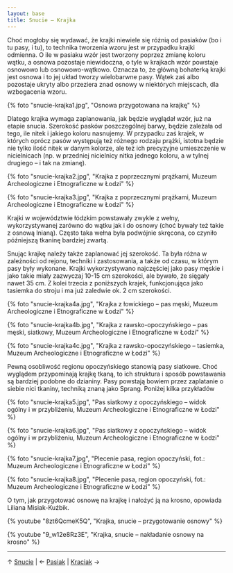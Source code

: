 ```yaml
---
layout: base
title: Snucie – Krajka
---
```


Choć mogłoby się wydawać, że krajki niewiele się różnią od pasiaków (bo i tu pasy, i tu), to technika tworzenia wzoru jest w przypadku krajki odmienna. O ile w pasiaku wzór jest tworzony poprzez zmianę koloru wątku, a osnowa pozostaje niewidoczna, o tyle w krajkach wzór powstaje osnowowo lub osnowowo-wątkowo. Oznacza to, że główną bohaterką krajki jest osnowa i to jej układ tworzy wielobarwne pasy. Wątek zaś albo pozostaje ukryty albo przeziera znad osnowy w niektórych miejscach, dla wzbogacenia wzoru.

{% foto "snucie-krajka1.jpg", "Osnowa przygotowana na krajkę" %}

Dlatego krajka wymaga zaplanowania, jak będzie wyglądał wzór, już na etapie snucia. Szerokość pasków poszczególnej barwy, będzie zależała od tego, ile nitek i jakiego koloru nasnujemy. W przypadku zaś krajek, w których oprócz pasów występują też różnego rodzaju prążki, istotna będzie nie tylko ilość nitek w danym kolorze, ale też ich precyzyjne umieszczenie w nicielnicach (np. w przedniej nicielnicy nitka jednego koloru, a w tylnej drugiego – i tak na zmianę).

{% foto "snucie-krajka2.jpg", "Krajka z poprzecznymi prążkami, Muzeum Archeologiczne i Etnograficzne w Łodzi" %}

{% foto "snucie-krajka3.jpg", "Krajka z poprzecznymi prążkami, Muzeum Archeologiczne i Etnograficzne w Łodzi" %}

Krajki w województwie łódzkim powstawały zwykle z wełny, wykorzystywanej zarówno do wątku jak i do osnowy (choć bywały też takie z osnową lnianą). Często taka wełna była podwójnie skręcona, co czyniło późniejszą tkaninę bardziej zwartą.

Snując krajkę należy także zaplanować jej szerokość. Ta była różna w zależności od rejonu, techniki i zastosowania, a także od czasu, w którym pasy były wykonane. Krajki wykorzystywano najczęściej jako pasy męskie i jako takie miały zazwyczaj 10-15 cm szerokości, ale bywało, że sięgały nawet 35 cm. Z kolei trzecia z poniższych krajek, funkcjonująca jako tasiemka do stroju i ma już zaledwie ok. 2 cm szerokości.

{% foto "snucie-krajka4a.jpg", "Krajka z łowickiego – pas męski, Muzeum Archeologiczne i Etnograficzne w Łodzi" %}

{% foto "snucie-krajka4b.jpg", "Krajka z rawsko-opoczyńskiego – pas męski, siatkowy, Muzeum Archeologiczne i Etnograficzne w Łodzi" %}

{% foto "snucie-krajka4c.jpg", "Krajka z rawsko-opoczyńskiego – tasiemka, Muzeum Archeologiczne i Etnograficzne w Łodzi" %}

Pewną osobliwość regionu opoczyńskiego stanowią pasy siatkowe. Choć wyglądem przypominają krajkę tkaną, to ich struktura i sposób powstawania są bardziej podobne do dzianiny. Pasy powstają bowiem przez zaplatanie o siebie nici tkaniny, techniką znaną jako Sprang. Poniżej kilka przykładów

{% foto "snucie-krajka5.jpg", "Pas siatkowy z opoczyńskiego – widok ogólny i w przybliżeniu, Muzeum Archeologiczne i Etnograficzne w Łodzi" %}

{% foto "snucie-krajka6.jpg", "Pas siatkowy z opoczyńskiego – widok ogólny i w przybliżeniu, Muzeum Archeologiczne i Etnograficzne w Łodzi" %}

{% foto "snucie-krajka7.jpg", "Plecenie pasa, region opoczyński, fot.: Muzeum Archeologiczne i Etnograficzne w Łodzi" %}

{% foto "snucie-krajka8.jpg", "Plecenie pasa, region opoczyński, fot.: Muzeum Archeologiczne i Etnograficzne w Łodzi" %}

O tym, jak przygotować osnowę na krajkę i nałożyć ją na krosno, opowiada Liliana Misiak-Kuźbik.

{% youtube "8zt6QcmeK5Q", "Krajka, snucie – przygotowanie osnowy" %}

{% youtube "9_w12e8Rz3E", "Krajka, snucie – nakładanie osnowy na krosno" %}

---

↑ [Snucie](/snucie/#main) | ← [Pasiak](/snucie/pasiak/#main) | [Kraciak](/snucie/kraciak/#main) →